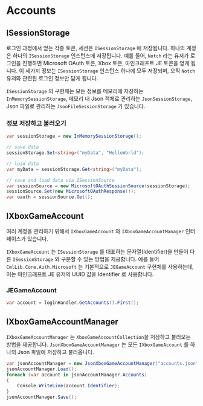 # Accounts

## ISessionStorage

로그인 과정에서 얻는 각종 토큰, 세션은 `ISessionStorage` 에 저장됩니다. 하나의 계정은 하나의 `ISessionStorage` 인스턴스에 저장됩니다. 예를 들어, `Notch` 라는 유저가 로그인을 진행하면 Microsoft OAuth 토큰, Xbox 토큰, 마인크래프트 JE 토큰을 얻게 됩니다. 이 세가지 정보는 `ISessionStorage` 인스턴스 하나에 모두 저장되며, 오직 `Notch` 유저와 관련된 로그인 정보만 담게 됩니다.  

`ISessionStorage` 의 구현체는 모든 정보를 메모리에 저장하는 `InMemorySessionStorage`, 메모리 내 Json 객체로 관리하는 `JsonSessionStorage`, Json 파일로 관리하는 `JsonFileSessionStorage` 가 있습니다. 

### 정보 저장하고 불러오기

```csharp
var sessionStorage = new InMemorySessionStorage();

// save data
sessionStorage.Set<string>("myData", "HelloWorld");

// load data
var myData = sessionStorage.Get<string>("myData");

// save and load data via ISessionSource
var sessionSource = new MicrosoftOAuthSessionSource(sessionStorage);
sessionSource.Set(new MicrosoftOAuthResponse());
var oauth = sessionSource.Get();
```

## IXboxGameAccount

여러 계정을 관리하기 위해서 `IXboxGameAccount` 와 `IXboxGameAccountManager` 인터페이스가 있습니다.

`IXboxGameAccount` 는 `ISessionStorage` 를 대표하는 문자열(Identifier)을 만들어 다른 `ISessionStorage` 와 구분할 수 있는 방법을 제공합니다. 예를 들어 `CmlLib.Core.Auth.Microsoft` 는 기본적으로 `JEGameAccount` 구현체를 사용하는데, 이는 마인크래프트 JE 유저의 UUID 값을 Identifier 로 사용합니다. 

### JEGameAccount

```csharp
var account = loginHandler.GetAccounts().First();

```

## IXboxGameAccountManager

`IXboxGameAccountManager` 는 `XboxGameAccountCollection`을 저장하고 불러오는 방법을 제공합니다. `JsonXboxGameAccountManager` 는 모든 `IXboxGameAccount` 를 하나의 Json 파일에 저장하고 불러옵니다. 

```csharp
var jsonAccountManager = new JsonXboxGameAccountManager("accounts.json", JEGameAccount.FromSessionStorage);
jsonAccountManager.Load();
foreach (var account in jsonAccountManager.Accounts)
{
    Console.WriteLine(account.Identifier);
}
jsonAccountManager.Save();
```